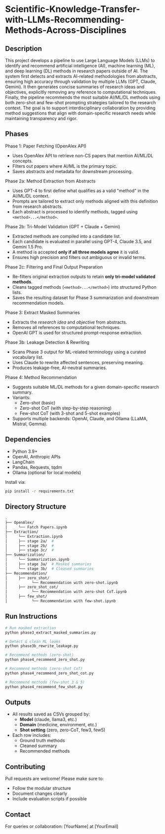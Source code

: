# Scientific-Knowledge-Transfer-with-LLMs-Recommending-Methods-Across-Disciplines

## Description

This project develops a pipeline to use Large Language Models (LLMs) to identify and recommend artificial intelligence (AI), machine learning (ML), and deep learning (DL) methods in research papers outside of AI. The system first detects and extracts AI-related methodologies from abstracts, ensuring high accuracy through validation by multiple LLMs (GPT, Claude, Gemini). It then generates concise summaries of research ideas and objectives, explicitly removing any reference to computational techniques. Finally, the pipeline recommends the most suitable AI/ML/DL methods using both zero-shot and few-shot prompting strategies tailored to the research context. The goal is to support interdisciplinary collaboration by providing method suggestions that align with domain-specific research needs while maintaining transparency and rigor.



## Phases

Phase 1: Paper Fetching (OpenAlex API)
- Uses OpenAlex API to retrieve non-CS papers that mention AI/ML/DL concepts.
- Filters out papers where AI/ML is the primary topic.
- Saves abstracts and metadata for downstream processing.

Phase 2a: Method Extraction from Abstracts
- Uses GPT-4 to first define what qualifies as a valid "method" in the AI/ML/DL context.
- Prompts are tailored to extract only methods aligned with this definition from research abstracts.
- Each abstract is processed to identify methods, tagged using `<method>...</method>`.

Phase 2b: Tri-Model Validation (GPT + Claude + Gemini)
- Extracted methods are compiled into a candidate list.
- Each candidate is evaluated in parallel using GPT-4, Claude 3.5, and Gemini 1.5 Pro.
- A method is accepted **only if all three models agree** it is valid.
- Ensures high precision and filters out ambiguous or invalid terms.

Phase 2c: Filtering and Final Output Preparation
- Re-filters original extraction outputs to retain **only tri-model validated methods**.
- Cleans tagged methods (`<method>...</method>`) into structured Python lists.
- Saves the resulting dataset for Phase 3 summarization and downstream recommendation models.

Phase 3: Extract Masked Summaries
- Extracts the *research idea* and *objective* from abstracts.
- Removes all references to computational techniques.
- OpenAI GPT is used for structured prompt-response extraction.

Phase 3b: Leakage Detection & Rewriting
- Scans Phase 3 output for ML-related terminology using a curated vocabulary list.
- Uses Claude to rewrite affected sentences, preserving meaning.
- Produces leakage-free, AI-neutral summaries.

Phase 4: Method Recommendation
- Suggests suitable ML/DL methods for a given domain-specific research summary.
- Variants:
  - Zero-shot (basic)
  - Zero-shot CoT (with step-by-step reasoning)
  - Few-shot CoT (with 3-shot and 5-shot examples)
- Supports multiple backends: OpenAI, Claude, and Ollama (LLaMA, Mistral, Gemma).




## Dependencies
- Python 3.9+
- OpenAI, Anthropic APIs
- LangChain
- Pandas, Requests, tqdm
- Ollama (optional for local models)

Install via:
```bash
pip install -r requirements.txt
```



## Directory Structure
```bash
.
├── OpenAlex/
│     └── Fatch Papers.ipynb  
├── Extraction/
│     └── Extraction.ipynb  
│     ├── stage 2a/  #
│     ├── stage 2b/  #
│     ├── stage 3c/  #
├── Summarization/
│     └── Summarization.ipynb  
│     ├── stage 3a/  # Masked summaries
│     └── stage 3b/  # Cleaned summaries
├── Recommendation/
│     ├── zero_shot/
│           └── Recommendation with zero-shot.ipynb 
│     ├── zero_shot_cot/
│           └── Recommendation with zero-shot CoT.ipynb 
│     ├── few_shot/
│           └── Recommendation with few-shot.ipynb    
```



## Run Instructions
```bash
# Run masked extraction
python phase3_extract_masked_summaries.py

# Detect & clean ML leaks
python phase3b_rewrite_leakage.py

# Recommend methods (zero-shot)
python phase4_recommend_zero_shot.py

# Recommend methods (zero-shot CoT)
python phase4_recommend_zero_shot_cot.py

# Recommend methods (few-shot 3 & 5)
python phase4_recommend_few_shot.py
```



## Outputs
- All results saved as CSVs grouped by:
  - **Model** (claude, llama3, etc.)
  - **Domain** (medicine, environment, etc.)
  - **Shot setting** (zero, zero-CoT, few3, few5)
- Each row includes:
  - Ground truth methods
  - Cleaned summary
  - Recommended methods



## Contributing
Pull requests are welcome! Please make sure to:
- Follow the modular structure
- Document changes clearly
- Include evaluation scripts if possible


## Contact
For queries or collaboration: [YourName] at [YourEmail]




